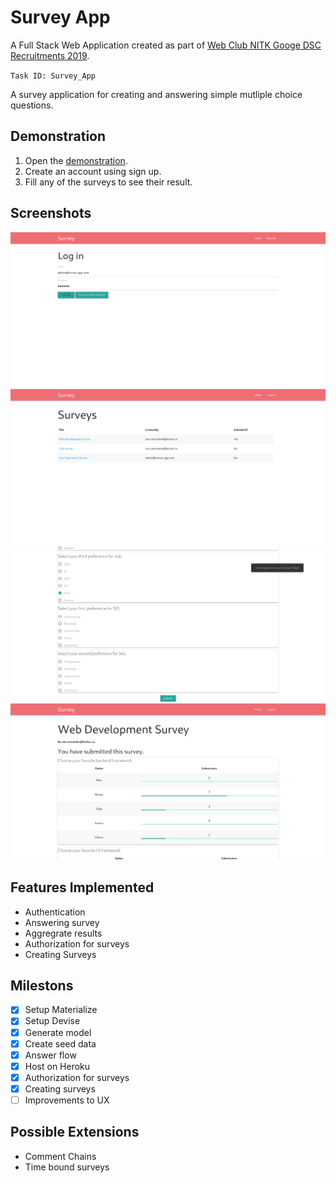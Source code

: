 # Survey App

A Full Stack Web Application created as part of [Web Club NITK Googe DSC Recruitments 2019](https://github.com/WebClub-NITK/Google-DSC-NITK-Recruitments-2019/blob/master/RECRUITMENTS_2019.md).

`Task ID: Survey_App`

A survey application for creating and answering simple mutliple choice questions.

## Demonstration

1. Open the [demonstration](https://ancient-scrubland-76328.herokuapp.com/).
2. Create an account using sign up.
3. Fill any of the surveys to see their result.

## Screenshots

![Log in page](/screenshots/login.png)
![Index](/screenshots/index.png)
![Options not filled](/screenshots/options_not_filled.png)
![Aggegrates](/screenshots/aggregrates.png)

## Features Implemented

- Authentication
- Answering survey
- Aggregrate results
- Authorization for surveys
- Creating Surveys

## Milestons

- [x] Setup Materialize
- [x] Setup Devise
- [x] Generate model
- [x] Create seed data
- [x] Answer flow
- [x] Host on Heroku
- [x] Authorization for surveys
- [x] Creating surveys
- [ ] Improvements to UX

## Possible Extensions

- Comment Chains
- Time bound surveys
